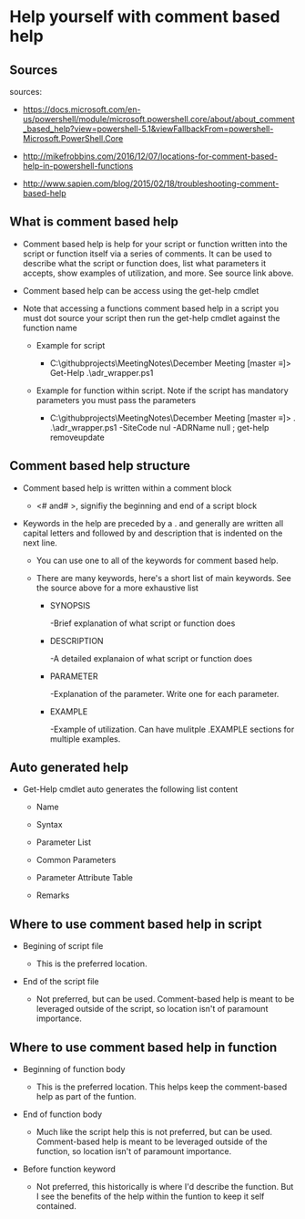 # Help yourself with comment based help

## Sources

sources:  
- <https://docs.microsoft.com/en-us/powershell/module/microsoft.powershell.core/about/about_comment_based_help?view=powershell-5.1&viewFallbackFrom=powershell-Microsoft.PowerShell.Core>

- <http://mikefrobbins.com/2016/12/07/locations-for-comment-based-help-in-powershell-functions>

- <http://www.sapien.com/blog/2015/02/18/troubleshooting-comment-based-help>


## What is comment based help

- Comment based help is help for your script or function written into the script or function itself via a series of comments. It can be used to describe what the script or function does, list what parameters it accepts, show examples of utilization, and more. See source link above.

- Comment based help can be access using the get-help cmdlet

- Note that accessing a functions comment based help in a script you must dot source your script then run the get-help cmdlet against the function name
    
    - Example for script

        - C:\githubprojects\MeetingNotes\December Meeting [master ≡]> Get-Help .\adr_wrapper.ps1
    
    - Example for function within script. Note if the script has mandatory parameters you must pass the parameters
        - C:\githubprojects\MeetingNotes\December Meeting [master ≡]> . .\adr_wrapper.ps1 -SiteCode nul -ADRName null ; get-help removeupdate
## Comment based help structure

- Comment based help is written within a comment block

    - <# and# >, signifiy the beginning and end of a script block

- Keywords in the help are preceded by a . and generally are written all capital letters and followed by and description that is indented on the next line.

    - You can use one to all of the keywords for comment based help.
    - There are many keywords, here's a short list of main keywords. See the source above for a more exhaustive list
    
        - SYNOPSIS

            -Brief explanation of what script or function does

        - DESCRIPTION

            -A detailed explanaion of what script or function does

        - PARAMETER <name>

            -Explanation of the parameter. Write one for each parameter.

        - EXAMPLE

            -Example of utilization. Can have mulitple .EXAMPLE sections for multiple examples.

## Auto generated help

- Get-Help cmdlet auto generates the following list content

    - Name
    
    - Syntax

    - Parameter List

    - Common Parameters

    - Parameter Attribute Table

    - Remarks


## Where to use comment based help in script

- Begining of script file

    - This is the preferred location.

- End of the script file

    - Not preferred, but can be used. Comment-based help is meant to be leveraged outside of the script, so location isn't of paramount importance.

## Where to use comment based help in function

- Beginning of function body

    - This is the preferred location. This helps keep the comment-based help as part of the funtion.

- End of function body

    - Much like the script help this is not preferred, but can be used. Comment-based help is meant to be leveraged outside of the function, so location isn't of paramount importance.

- Before function keyword

    - Not preferred, this historically is where I'd describe the function. But I see the benefits of the help within the funtion to keep it self contained.


